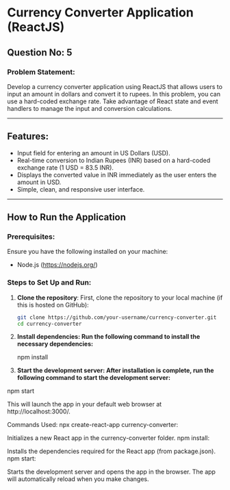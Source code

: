 # Currency Converter Application (ReactJS)

## Question No: 5

### Problem Statement:
Develop a currency converter application using ReactJS that allows users to input an amount in dollars and convert it to rupees. In this problem, you can use a hard-coded exchange rate. Take advantage of React state and event handlers to manage the input and conversion calculations.

---

## Features:
- Input field for entering an amount in US Dollars (USD).
- Real-time conversion to Indian Rupees (INR) based on a hard-coded exchange rate (1 USD = 83.5 INR).
- Displays the converted value in INR immediately as the user enters the amount in USD.
- Simple, clean, and responsive user interface.

---

## How to Run the Application

### Prerequisites:
Ensure you have the following installed on your machine:
- Node.js (https://nodejs.org/)

### Steps to Set Up and Run:

1. **Clone the repository**:
   First, clone the repository to your local machine (if this is hosted on GitHub):
   ```bash
   git clone https://github.com/your-username/currency-converter.git
   cd currency-converter

2. **Install dependencies: Run the following command to install the necessary dependencies:**

    npm install

3. **Start the development server: After installation is complete, run the following command to start the    development server:**

npm start


This will launch the app in your default web browser at http://localhost:3000/.

Commands Used:
npx create-react-app currency-converter:

Initializes a new React app in the currency-converter folder.
npm install:

Installs the dependencies required for the React app (from package.json).
npm start:

Starts the development server and opens the app in the browser. The app will automatically reload when you make changes.